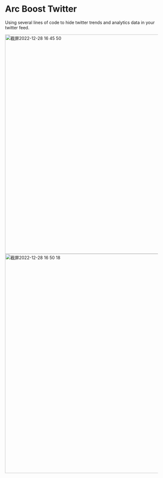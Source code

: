# Arc Boost Twitter

Using several lines of code to hide twitter trends and analytics data in your twitter feed.

<img width="721" alt="截屏2022-12-28 16 45 50" src="https://user-images.githubusercontent.com/75461217/209786520-1bbc0b53-b89f-40b1-869c-4a3cf60a843b.png">
<img width="721" alt="截屏2022-12-28 16 50 18" src="https://user-images.githubusercontent.com/75461217/209786536-322df4d5-b573-4b3a-9cd7-ab441bd8a837.png">
